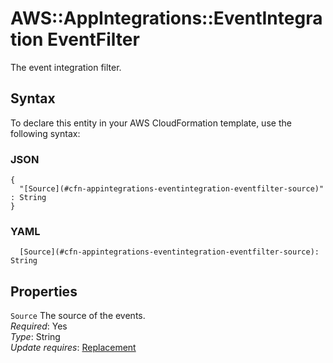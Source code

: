 # AWS::AppIntegrations::EventIntegration EventFilter<a name="aws-properties-appintegrations-eventintegration-eventfilter"></a>

The event integration filter\.

## Syntax<a name="aws-properties-appintegrations-eventintegration-eventfilter-syntax"></a>

To declare this entity in your AWS CloudFormation template, use the following syntax:

### JSON<a name="aws-properties-appintegrations-eventintegration-eventfilter-syntax.json"></a>

```
{
  "[Source](#cfn-appintegrations-eventintegration-eventfilter-source)" : String
}
```

### YAML<a name="aws-properties-appintegrations-eventintegration-eventfilter-syntax.yaml"></a>

```
  [Source](#cfn-appintegrations-eventintegration-eventfilter-source): String
```

## Properties<a name="aws-properties-appintegrations-eventintegration-eventfilter-properties"></a>

`Source`  <a name="cfn-appintegrations-eventintegration-eventfilter-source"></a>
The source of the events\.  
*Required*: Yes  
*Type*: String  
*Update requires*: [Replacement](https://docs.aws.amazon.com/AWSCloudFormation/latest/UserGuide/using-cfn-updating-stacks-update-behaviors.html#update-replacement)